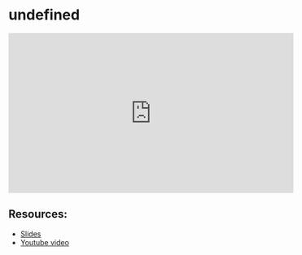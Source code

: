 # undefined
                
<iframe width="560" height="315" src="https://www.youtube-nocookie.com/embed/O0f9rYE4WOA?start=0" frameborder="0" allow="accelerometer; autoplay; encrypted-media; gyroscope; picture-in-picture" allowfullscreen="allowfullscreen">
</iframe><BR>

## Resources:
- [Slides](https://github.com/arshare/resources_balagha_pdfs)
- [Youtube video](https://www.youtube.com/watch?v=O0f9rYE4WOA&list=PLzn0qdi6JpdtdAyaM2yvvY1Yk9i4EpLHD&index=62)

